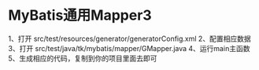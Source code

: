 # MyBatis通用Mapper3

1、打开 src/test/resources/generator/generatorConfig.xml
                      2、配置相应数据
                      3、打开 src/test/java/tk/mybatis/mapper/GMapper.java
                      4、运行main主函数
                      5、生成相应的代码，复制到你的项目里面去即可